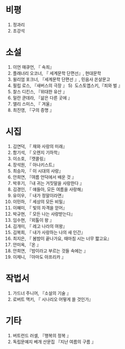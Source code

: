 # 비평 
1) 정과리
2) 조강석 

# 소설
1) 이언 매큐언, 『 속죄』
2) 플래너리 오코너, 『 세계문학 단편선』, 현대문학
3) 윌리엄 포크너, 『세계문학 단편선 』, 민음사 쏜살문고
4) 필립 로스, 『새버스의 극장 』
5)  도스토옙스키,『죄와 벌 』
6) 찰스 디킨스, 『위대한 유산 』
7) 밀란 쿤데라, 『삶은 다른 곳에 』
8) 앨리 스미스, 『 겨울』
9) 최진영, 『구의 증명 』 

# 시집
1) 김연덕, 『 재와 사랑의 미래』
2) 함기석, 『 오렌지 기하학』
3) 이소호, 『캣콜링』
4) 장석원, 『 아나키스트』
5) 최승자, 『 이 시대의 사랑』
6) 안희연, 『여름 언덕에서 배운 것 』
7) 박후기, 『내 귀는 거짓말을 사랑한다 』
8) 김경인, 『 얘들아, 모든 여름을 사랑해』
9) 유이우, 『 내가 정말이라면』
10) 이민하, 『 세상의 모든 비밀』
11) 이혜미, 『 빛의 자격을 얻어』
12) 박규현, 『 모든 나는 사랑받는다』
13) 임수현, 『외톨이 왕 』
14) 김개미, 『 레고 나라의 여왕』
15) 김복희, 『 내가 사랑하는 나의 새 인간』
16) 최지은, 『 봄밤이 끝나가요, 때마침 시는 너무 짧고요』
17) 안미옥, 『온 』
18) 안희연, 『밤이라고 부르는 것들 속에는 』
19) 이제니, 『아마도 아프리카 』 

# 작법서
1) 가드너 주니어, 『소설의 기술 』
2) 로버트 맥키, 『 시나리오 어떻게 쓸 것인가』 

# 기타 
1) 버트런드 러셀, 『행복의 정복 』
2) 독립문예지 베개 산문집 『지난 여름의 구름 』
